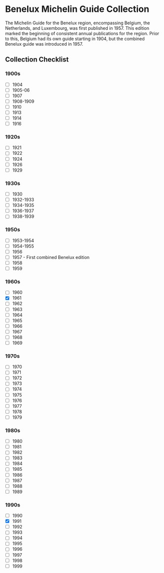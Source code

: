 # Benelux Michelin Guide Collection

The Michelin Guide for the Benelux region, encompassing Belgium, the Netherlands, and Luxembourg, was first published in 1957. This edition marked the beginning of consistent annual publications for the region. Prior to this, Belgium had its own guide starting in 1904, but the combined Benelux guide was introduced in 1957.

## Collection Checklist

### 1900s

- [ ] 1904
- [ ] 1905-06
- [ ] 1907
- [ ] 1908-1909
- [ ] 1910
- [ ] 1913
- [ ] 1914
- [ ] 1916

### 1920s

- [ ] 1921
- [ ] 1922
- [ ] 1924
- [ ] 1926
- [ ] 1929

### 1930s

- [ ] 1930
- [ ] 1932-1933
- [ ] 1934-1935
- [ ] 1936-1937
- [ ] 1938-1939

### 1950s

- [ ] 1953-1954
- [ ] 1954-1955
- [ ] 1956
- [ ] 1957 - First combined Benelux edition
- [ ] 1958
- [ ] 1959

### 1960s

- [ ] 1960
- [x] 1961
- [ ] 1962
- [ ] 1963
- [ ] 1964
- [ ] 1965
- [ ] 1966
- [ ] 1967
- [ ] 1968
- [ ] 1969

### 1970s

- [ ] 1970
- [ ] 1971
- [ ] 1972
- [ ] 1973
- [ ] 1974
- [ ] 1975
- [ ] 1976
- [ ] 1977
- [ ] 1978
- [ ] 1979

### 1980s

- [ ] 1980
- [ ] 1981
- [ ] 1982
- [ ] 1983
- [ ] 1984
- [ ] 1985
- [ ] 1986
- [ ] 1987
- [ ] 1988
- [ ] 1989

### 1990s

- [ ] 1990
- [x] 1991
- [ ] 1992
- [ ] 1993
- [ ] 1994
- [ ] 1995
- [ ] 1996
- [ ] 1997
- [ ] 1998
- [ ] 1999
